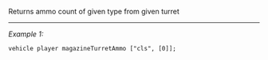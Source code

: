 Returns ammo count of given type from given turret


---
*Example 1:*
```sqf
vehicle player magazineTurretAmmo ["cls", [0]];
```